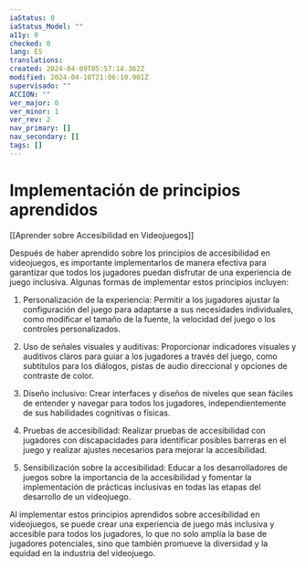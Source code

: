 ```yaml
---
iaStatus: 0
iaStatus_Model: ""
a11y: 0
checked: 0
lang: ES
translations: 
created: 2024-04-09T05:57:14.362Z
modified: 2024-04-10T21:06:10.901Z
supervisado: ""
ACCION: ""
ver_major: 0
ver_minor: 1
ver_rev: 2
nav_primary: []
nav_secondary: []
tags: []
---
```

# Implementación de principios aprendidos

[[Aprender sobre Accesibilidad en Videojuegos]]

Después de haber aprendido sobre los principios de accesibilidad en videojuegos, es importante implementarlos de manera efectiva para garantizar que todos los jugadores puedan disfrutar de una experiencia de juego inclusiva. Algunas formas de implementar estos principios incluyen:

1. Personalización de la experiencia: Permitir a los jugadores ajustar la configuración del juego para adaptarse a sus necesidades individuales, como modificar el tamaño de la fuente, la velocidad del juego o los controles personalizados.

2. Uso de señales visuales y auditivas: Proporcionar indicadores visuales y auditivos claros para guiar a los jugadores a través del juego, como subtítulos para los diálogos, pistas de audio direccional y opciones de contraste de color.

3. Diseño inclusivo: Crear interfaces y diseños de niveles que sean fáciles de entender y navegar para todos los jugadores, independientemente de sus habilidades cognitivas o físicas.

4. Pruebas de accesibilidad: Realizar pruebas de accesibilidad con jugadores con discapacidades para identificar posibles barreras en el juego y realizar ajustes necesarios para mejorar la accesibilidad.

5. Sensibilización sobre la accesibilidad: Educar a los desarrolladores de juegos sobre la importancia de la accesibilidad y fomentar la implementación de prácticas inclusivas en todas las etapas del desarrollo de un videojuego.

Al implementar estos principios aprendidos sobre accesibilidad en videojuegos, se puede crear una experiencia de juego más inclusiva y accesible para todos los jugadores, lo que no solo amplía la base de jugadores potenciales, sino que también promueve la diversidad y la equidad en la industria del videojuego.
